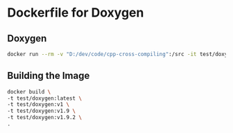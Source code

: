 # Dockerfile for Doxygen

## Doxygen

```sh
docker run --rm -v "D:/dev/code/cpp-cross-compiling":/src -it test/doxygen doxygen
```

## Building the Image

```sh
docker build \
-t test/doxygen:latest \
-t test/doxygen:v1 \
-t test/doxygen:v1.9 \
-t test/doxygen:v1.9.2 \
.
```
